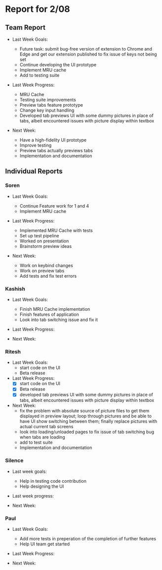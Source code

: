 # Report for 2/08

## Team Report

- Last Week Goals:
  - Future task: submit bug-free version of extension to Chrome and Edge and get our extension published to fix issue of keys not being set
  - Continue developing the UI prototype
  - Implement MRU cache  
  - Add to testing suite

- Last Week Progress:
  - MRU Cache
  - Testing suite improvements
  - Preview tabs feature prototype
  - Change key input handling
  - Developed tab previews UI with some dummy pictures in place of tabs, albeit encountered issues with picture display within textbox
  
- Next Week:
  - Have a high-fidelity UI prototype
  - Improve testing
  - Preview tabs actually previews tabs
  - Implementation and documentation 

## Individual Reports

### Soren

- Last Week Goals:
  - Continue Feature work for 1 and 4
  - Implement MRU cache

- Last Week Progress:
  - Implemented MRU Cache with tests
  - Set up test pipeline
  - Worked on presentation
  - Brainstorm preview ideas

- Next Week:
  - Work on keybind changes
  - Work on preview tabs
  - Add tests and fix test errors

### Kashish

- Last Week Goals:
  - Finish MRU Cache implementation
  - Finish features of application
  - Look into tab switching issue and fix it

- Last Week Progress:

- Next Week:

### Ritesh

- Last Week Goals:
  - start code on the UI
  - Beta release
- Last Week Progress:
  - [X] start code on the UI
  - [X] Beta release
  - [X] developed tab previews UI with some dummy pictures in place of tabs, albeit encountered issues with picture display within textbox
- Next Week:
  - fix the problem with absolute source of picture files to get them displayed in preview layout; loop through pictures and be able to have UI show           switching between them; finally replace pictures with actual current tab screens
  - look into loading/unloaded pages to fix issue of tab switching bug when tabs are loading
  - add to test suite 
  - Implementation and documentation

### Silence

- Last week goals:
  - Help in testing code contribution
  - Help designing the UI

- Last week progress:

- Next Week:

### Paul

- Last Week Goals:
  - Add more tests in preperation of the completion of further features
  - Help UI team get started
- Last Week Progress:

- Next Week:
